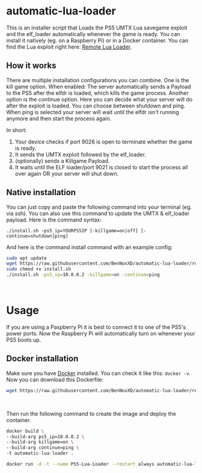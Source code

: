 # automatic-lua-loader
This is an installer script that Loads the PS5 UMTX Lua savegame exploit and the elf_loader automatically whenever the game is ready. You can install it natively (eg. on a Raspberry Pi) or in a Docker container. You can find the Lua exploit right here: [Remote Lua Loader](https://github.com/shahrilnet/remote_lua_loader).


## How it works
There are multiple installation configurations you can combine.
One is the kill game option. When enabled: The server automatically sends a Payload to the PS5 after the elfdr is loaded, which kills the game process. 
Another option is the continue option. Here you can decide what your server will do after the exploit is loaded. You can choose between shutdown and ping. When ping is selected your server will wait until the elfdr isn't running anymore and then start the process again. 

In short:
1. Your device checks if port 9026 is open to terminate whether the game is ready. 
2. It sends the UMTX exploit followed by the elf_loader.
3. (optionally) sends a Killgame Payload.
4. It waits until the ELF loader/port 9021 is closed to start the process all over again OR your server will shut down. 


## Native installation
You can just copy and paste the following command into your terminal (eg. via ssh). You can also use this command to update the UMTX & elf_loader payload.
Here is the command syntax: 

`./install.sh -ps5_ip=YOURPS5IP [-killgame=on|off] [-continue=shutdown|ping]`

And here is the command install command with an example config: 
<br>

```sh
sudo apt update
wget https://raw.githubusercontent.com/BenNoxXD/automatic-lua-loader/refs/heads/main/install.sh
sudo chmod +x install.sh
./install.sh -ps5_ip=10.0.0.2 -killgame=on -continue=ping
```

<br>

# Usage
If you are using a Paspberry Pi it is best to connect it to one of the PS5's power ports. Now the Raspberry Pi will automatically turn on whenever your PS5 boots up. 


## Docker installation
Make sure you have [Docker](https://docs.docker.com/engine/install/) installed. You can check it like this: `docker -v`.
Now you can download this Dockerfile:
<br>

```sh
wget https://raw.githubusercontent.com/BenNoxXD/automatic-lua-loader/refs/heads/main/Dockerfile
```

<br>

Then run the following command to create the image and deploy the container.
<br>

```sh
docker build \
--build-arg ps5_ip=10.0.0.2 \
--build-arg killgame=on \
--build-arg continue=ping \
-t automatic-lua-loader .

docker run -d -t --name PS5-Lua-Loader --restart always automatic-lua-loader
```

<br>
